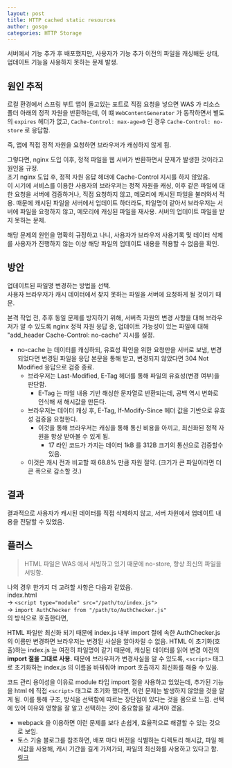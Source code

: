 ```yaml
---
layout: post
title: HTTP cached static resources
author: gosqo
categories: HTTP Storage
---
```


서버에서 기능 추가 후 배포했지만, 사용자가 기능 추가 이전의 파일을 캐싱해둔 상태, 업데이트 기능을 사용하지 못하는 문제 발생.

원인 추적
---

로컬 환경에서 스프링 부트 앱이 돌고있는 포트로 직접 요청을 넣으면 WAS 가 리소스 폴더 아래의 정적 자원을 반환하는데, 
이 떄 `WebContentGenerator` 가 동작하면서 별도의 `expires` 헤더가 없고, `Cache-Control: max-age=0` 인 경우 `Cache-Control: no-store` 로 응답함.    

즉, 앱에 직접 정적 자원을 요청하면 브라우저가 캐싱하지 않게 됨.

그렇다면, nginx 도입 이후, 정적 파일을 웹 서버가 반환하면서 문제가 발생한 것이라고 원인을 규정.   
초기 nginx 도입 후, 정적 자원 응답 헤더에 Cache-Control 지시를 하지 않았음.   
이 시기에 서비스를 이용한 사용자의 브라우저는 정적 자원을 캐싱, 이후 같은 파일에 대한 요청을 서버에 검증하거나, 직접 요청하지 않고, 
메모리에 캐시된 파일을 불러와서 적용.
때문에 캐시된 파일을 서버에서 업데이트 하더라도, 파일명이 같아서 브라우저는 서버에 파일을 요청하지 않고, 
메모리에 캐싱된 파일을 재사용. 서버의 업데이트 파일을 받지 못하는 문제.

해당 문제의 원인을 명확히 규정하고 나니, 사용자가 브라우저 사용기록 및 데이터 삭제를 사용자가 진행하지 않는 이상 해당 파일의 업데이트 내용을 적용할 수 없음을 확인.

방안
---

업데이트된 파일명 변경하는 방법을 선택.   
사용자 브라우저가 캐시 데이터에서 찾지 못하는 파일을 서버에 요청하게 될 것이기 때문. 

본격 작업 전, 추후 동일 문제를 방지하기 위해, 서버측 자원의 변경 사항을 대해 브라우저가 알 수 있도록 nginx 정적 자원 응답 중, 업데이트 가능성이 있는 파일에 대해 "add\_header Cache-Control: no-cache" 지시를 설정.

* no-cache 는 데이터를 캐싱하되, 유효성 확인을 위한 요청만을 서버로 보냄, 변경되었다면 변경된 파일을 응답 본문을 통해 받고, 변경되지 않았다면 304 Not Modified 응답으로 검증 종료.
  * 브라우저는 Last-Modified, E-Tag 헤더를 통해 파일의 유효성(변경 여부)을 판단함.
    * E-Tag 는 파일 내용 기반 해싱한 문자열로 반환되는데, 공백 역시 변화로 인식해 새 해시값을 만든다.
  * 브라우저는 데이터 캐싱 후, E-Tag, If-Modify-Since 헤더 값을 기반으로 유효성 검증을 요청한다.
    * 이것을 통해 브라우저는 캐싱을 통해 통신 비용을 아끼고, 최신화된 정적 자원을 항상 받아볼 수 있게 됨.
      * 17 라인 코드가 가지는 데이터 1kB 를 312B 크기의 통신으로 검증할수 있음.   
  * 이것은 캐시 전과 비교할 때 68.8% 만큼 자원 절약. (크기가 큰 파일이라면 더 큰 폭으로 감소할 것.)

결과
---

결과적으로 사용자가 캐시된 데이터를 직접 삭제하지 않고, 서버 차원에서 업데이트 내용을 전달할 수 있었음.

플러스
---

> HTML 파일은 WAS 에서 서빙하고 있기 때문에 no-store, 항상 최신의 파일을 서빙함.

나의 경우 한가지 더 고려할 사항은 다음과 같았음.   
index.html   
  -> `<script type="module" src="/path/to/index.js">`   
    -> `import AuthChecker from "/path/to/AuthChecker.js"`   
의 방식으로 호출한다면,

HTML 파일만 최신화 되기 때문에 index.js 내부 import 절에 속한 AuthChecker.js 의 이름만 변경하면 브라우저는 변경된 사실을 알아차릴 수 없음.
HTML 이 초기화(호출)하는 index.js 는 여전히 파일명이 같기 때문에, 캐싱된 데이터를 읽어 변경 이전의 **import 절을 그대로 사용.**
때문에 브라우저가 변경사실을 알 수 있도록, `<script>` 태그로 초기화하는 index.js 의 이름을 바꿔줘야 import 호출까지 최신화를 해줄 수 있음.

코드 관리 용이성을 이유로 module 타입 import 절을 사용하고 있었는데, 추가된 기능을 html 에 직접 `<script>` 태그로 초기화 했다면, 이런 문제는 발생하지 않았을 것을 알게 됨. 이를 통해 구조, 방식을 선택함에 따르는 장단점이 있다는 것을 몸으로 느낌. 선택에 있어 이유와 영향을 잘 알고 선택하는 것이 중요함을 잘 새겨야 겠음.


* webpack 을 이용하면 이런 문제를 보다 손쉽게, 효율적으로 해결할 수 있는 것으로 보임.
* 토스 기술 블로그를 참조하면, 배포 마다 버전을 식별하는 디렉토리 해시값, 파일 해시값을 사용해, 캐시 기간을 길게 가져가되, 파일의 최신화를 사용하고 있다고 함. [링크](https://toss.tech/article/smart-web-service-cache)
